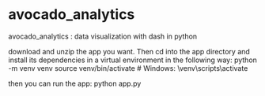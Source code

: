 # avocado_analytics
avocado_analytics : data visualization with dash in python

download and unzip the app you want. Then cd into the app directory and install its dependencies in a virtual environment in the following way:
python -m venv venv
source venv/bin/activate  # Windows: \venv\scripts\activate

then you can run the app:
python app.py
